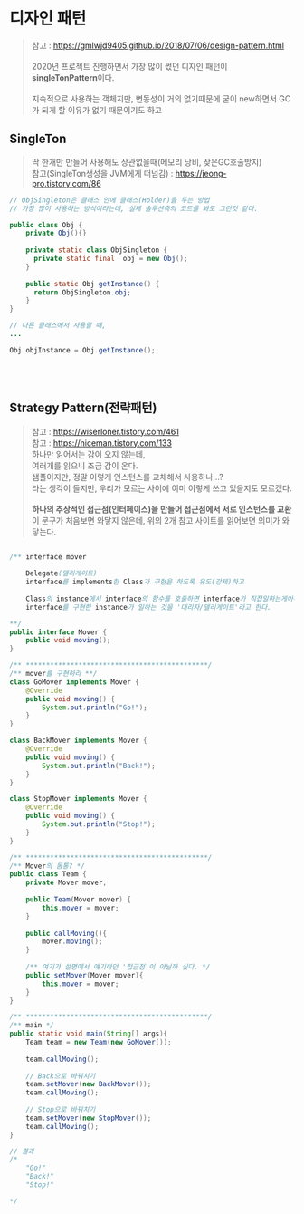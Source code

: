 # 디자인 패턴
> 참고 : https://gmlwjd9405.github.io/2018/07/06/design-pattern.html <br>
> <br>
> 2020년 프로젝트 진행하면서 가장 많이 썼던 디자인 패턴이 **singleTonPattern**이다.   
> <br>
> 지속적으로 사용하는 객체지만, 변동성이 거의 없기때문에 굳이 new하면서 GC가 되게 할 이유가 없기 때문이기도 하고   
>
## SingleTon
> 딱 한개만 만들어 사용해도 상관없을때(메모리 낭비, 잦은GC호출방지)   
> 참고(SingleTon생성을 JVM에게 떠넘김) : https://jeong-pro.tistory.com/86 <br>
```java
// ObjSingleton은 클래스 안에 클래스(Holder)을 두는 방법
// 가장 많이 사용하는 방식이라는데, 실제 솔루션측의 코드를 봐도 그런것 같다.

public class Obj { 
    private Obj(){}
    
    private static class ObjSingleton {
      private static final  obj = new Obj();
    }
    
    public static Obj getInstance() {
      return ObjSingleton.obj;
    }
}

// 다른 클래스에서 사용할 때,
...

Obj objInstance = Obj.getInstance();

```

<br><br>

## Strategy Pattern(전략패턴)
> 참고 : https://wiserloner.tistory.com/461 <br>
> 참고 : https://niceman.tistory.com/133 <br>
> 하나만 읽어서는 감이 오지 않는데,   
> 여러개를 읽으니 조금 감이 온다.   
> 샘플이지만, 정말 이렇게 인스턴스를 교체해서 사용하나...?   
> 라는 생각이 들지만, 우리가 모르는 사이에 이미 이렇게 쓰고 있을지도 모르겠다.   
> <br>
> **하나의 추상적인 접근점(인터페이스)을 만들어 접근점에서 서로 인스턴스를 교환**   
> 이 문구가 처음보면 와닿지 않은데, 위의 2개 참고 사이트를 읽어보면 의미가 와닿는다.   

```java

/** interface mover
    
    Delegate(델리게이트)
    interface를 implements한 Class가 구현을 하도록 유도(강제)하고
    
    Class의 instance에서 interface의 함수를 호출하면 interface가 직접일하는게아니라.
    interface를 구현한 instance가 일하는 것을 '대리자/델리게이트'라고 한다.

**/
public interface Mover {
    public void moving();
}

/** *********************************************/
/** mover를 구현하라 **/
class GoMover implements Mover {
    @Override
    public void moving() {
        System.out.println("Go!");
    }
}

class BackMover implements Mover {
    @Override
    public void moving() {
        System.out.println("Back!");
    }
}

class StopMover implements Mover {
    @Override
    public void moving() {
        System.out.println("Stop!");
    }
}

/** *********************************************/
/** Mover의 몸통? */
public class Team {
    private Mover mover;
    
    public Team(Mover mover) {
        this.mover = mover;
    }
    
    public callMoving(){
        mover.moving();
    }
    
    /** 여기가 설명에서 얘기하던 '접근점'이 아닐까 싶다. */
    public setMover(Mover mover){
        this.mover = mover;
    }
}

/** *********************************************/
/** main */
public static void main(String[] args){
    Team team = new Team(new GoMover());
    
    team.callMoving();
    
    // Back으로 바꿔치기
    team.setMover(new BackMover());
    team.callMoving();
    
    // Stop으로 바꿔치기
    team.setMover(new StopMover());
    team.callMoving();
}

// 결과
/*
    "Go!"
    "Back!"
    "Stop!"

*/
```

